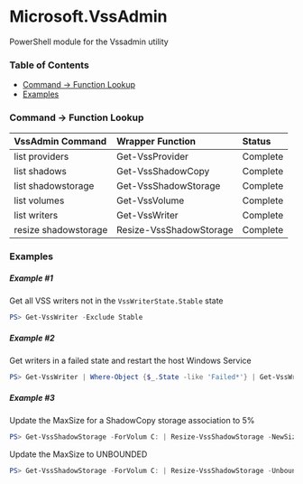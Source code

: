 # Microsoft.VssAdmin
PowerShell module for the Vssadmin utility

### Table of Contents
  * [Command \-\> Function Lookup](#command-function-lookup)
  * [Examples](#examples)

### Command \-\> Function Lookup
| VssAdmin Command | Wrapper Function | Status |
|:-----------------|:-----------------|:-------|
| list providers | Get-VssProvider| Complete |
| list shadows | Get-VssShadowCopy | Complete |
| list shadowstorage | Get-VssShadowStorage | Complete |
| list volumes | Get-VssVolume | Complete |
| list writers | Get-VssWriter | Complete |
| resize shadowstorage | Resize-VssShadowStorage | Complete |

### Examples

##### Example \#1
Get all VSS writers not in the `VssWriterState.Stable` state
```PowerShell
PS> Get-VssWriter -Exclude Stable
```
##### Example \#2
Get writers in a failed state and restart the host Windows Service
```PowerShell
PS> Get-VssWriter | Where-Object {$_.State -like 'Failed*'} | Get-VssWriterService -Unique | Restart-Service -Force
```
##### Example \#3
Update the MaxSize for a ShadowCopy storage association to 5%
```PowerShell
PS> Get-VssShadowStorage -ForVolum C: | Resize-VssShadowStorage -NewSize 5 -As %
```
Update the MaxSize to UNBOUNDED
```PowerShell
PS> Get-VssShadowStorage -ForVolum C: | Resize-VssShadowStorage -Unbounded
```
